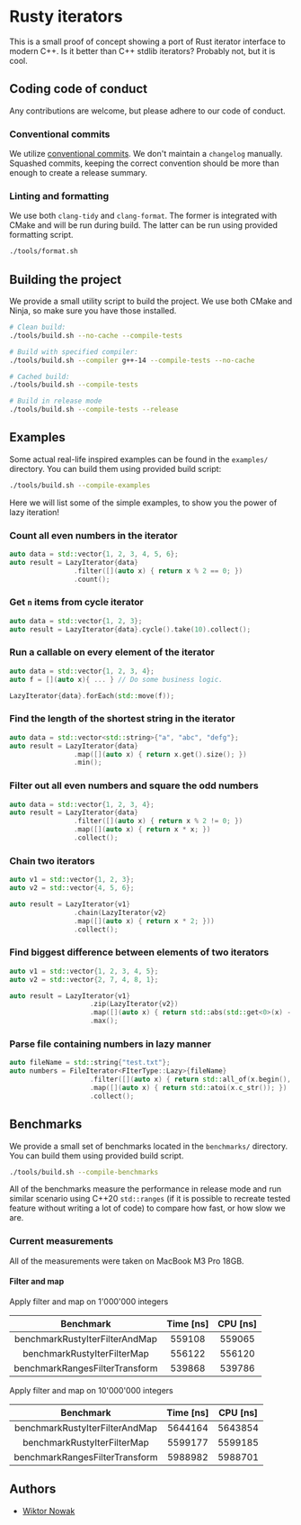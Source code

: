 # Rusty iterators

This is a small proof of concept showing a port of Rust iterator interface to modern C++. Is it better than C++ stdlib iterators? Probably not, but it is cool.

## Coding code of conduct

Any contributions are welcome, but please adhere to our code of conduct.

### Conventional commits

We utilize [conventional commits](https://gist.github.com/qoomon/5dfcdf8eec66a051ecd85625518cfd13). We don't maintain a `changelog` manually. Squashed commits, keeping the correct convention should be more than enough to create a release summary.

### Linting and formatting

We use both `clang-tidy` and `clang-format`. The former is integrated with CMake and will be run during build. The latter can be run using provided formatting script.

```bash
./tools/format.sh
```

## Building the project

We provide a small utility script to build the project. We use both CMake and Ninja, so make sure you have those installed.

```bash
# Clean build:
./tools/build.sh --no-cache --compile-tests

# Build with specified compiler:
./tools/build.sh --compiler g++-14 --compile-tests --no-cache

# Cached build:
./tools/build.sh --compile-tests

# Build in release mode
./tools/build.sh --compile-tests --release
```

## Examples

Some actual real-life inspired examples can be found in the `examples/` directory. You can build them using provided build script:

```bash
./tools/build.sh --compile-examples
```

Here we will list some of the simple examples, to show you the power of lazy iteration!

### Count all even numbers in the iterator

```c++
auto data = std::vector{1, 2, 3, 4, 5, 6};
auto result = LazyIterator{data}
                .filter([](auto x) { return x % 2 == 0; })
                .count();
```

### Get `n` items from cycle iterator

```c++
auto data = std::vector{1, 2, 3};
auto result = LazyIterator{data}.cycle().take(10).collect();
```

### Run a callable on every element of the iterator

```c++
auto data = std::vector{1, 2, 3, 4};
auto f = [](auto x){ ... } // Do some business logic.

LazyIterator{data}.forEach(std::move(f));
```

### Find the length of the shortest string in the iterator

```c++
auto data = std::vector<std::string>{"a", "abc", "defg"};
auto result = LazyIterator{data}
                .map([](auto x) { return x.get().size(); })
                .min();
```

### Filter out all even numbers and square the odd numbers

```c++
auto data = std::vector{1, 2, 3, 4};
auto result = LazyIterator{data}
                .filter([](auto x) { return x % 2 != 0; })
                .map([](auto x) { return x * x; })
                .collect();
```

### Chain two iterators

```c++
auto v1 = std::vector{1, 2, 3};
auto v2 = std::vector{4, 5, 6};

auto result = LazyIterator{v1}
                .chain(LazyIterator{v2}
                .map([](auto x) { return x * 2; }))
                .collect();
```

### Find biggest difference between elements of two iterators

```c++
auto v1 = std::vector{1, 2, 3, 4, 5};
auto v2 = std::vector{2, 7, 4, 8, 1};

auto result = LazyIterator{v1}
                    .zip(LazyIterator{v2})
                    .map([](auto x) { return std::abs(std::get<0>(x) - std::get<1>(x)); })
                    .max();
```

### Parse file containing numbers in lazy manner

```c++
auto fileName = std::string{"test.txt"};
auto numbers = FileIterator<FIterType::Lazy>{fileName}
                    .filter([](auto x) { return std::all_of(x.begin(), x.end(), std::isdigit); })
                    .map([](auto x) { return std::atoi(x.c_str()); })
                    .collect();
```

## Benchmarks

We provide a small set of benchmarks located in the `benchmarks/` directory. You can build them using provided build script.

```bash
./tools/build.sh --compile-benchmarks
```

All of the benchmarks measure the performance in release mode and run similar scenario using C++20 `std::ranges` (if it is possible to recreate tested feature without writing a lot of code) to compare how fast, or how slow we are.

### Current measurements

All of the measurements were taken on MacBook M3 Pro 18GB.

#### Filter and map

Apply filter and map on 1'000'000 integers

|          **Benchmark**         | **Time [ns]** | **CPU [ns]** |
|:------------------------------:|:-------------:|:------------:|
| benchmarkRustyIterFilterAndMap |     559108    |    559065    |
|   benchmarkRustyIterFilterMap  |     556122    |    556120    |
| benchmarkRangesFilterTransform |     539868    |    539786    |

Apply filter and map on 10'000'000 integers

|          **Benchmark**         | **Time [ns]** | **CPU [ns]** |
|:------------------------------:|:-------------:|:------------:|
| benchmarkRustyIterFilterAndMap |    5644164    |    5643854   |
|   benchmarkRustyIterFilterMap  |    5599177    |    5599185   |
| benchmarkRangesFilterTransform |    5988982    |    5988701   |

## Authors

- [Wiktor Nowak](@uncommon-nickname)
